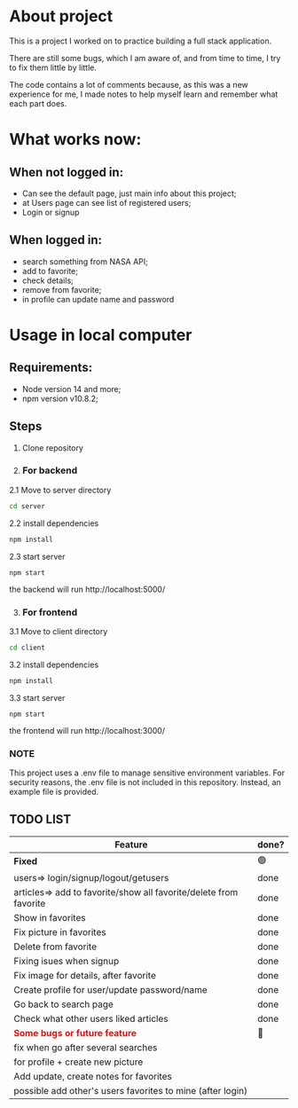 # About project

This is a project I worked on to practice building a full stack application.

There are still some bugs, which I am aware of, and from time to time, I try to fix them little by little.

The code contains a lot of comments because, as this was a new experience for me, I made notes to help myself learn and remember what each part does.


# What works now:
## When not logged in:
- Can see the default page, just main info about this project;
- at Users page can see list of registered users;
- Login or signup

## When logged in:
- search something from NASA API;
- add to favorite;
- check details;
- remove from favorite;
- in profile can update name and password

# Usage in local computer
## Requirements:
- Node version 14 and more;
- npm version v10.8.2;

## Steps
1. Clone repository
2. ### For backend
2.1 Move to server directory
```bash
cd server
```
2.2 install dependencies
```bash
npm install
```
2.3 start server
```
npm start
```
the backend will run http://localhost:5000/

3. ### For frontend
3.1 Move to client directory
```bash
cd client
```
3.2 install dependencies
```bash
npm install
```
3.3 start server
```
npm start
```
the frontend will run http://localhost:3000/

### NOTE
This project uses a .env file to manage sensitive environment variables. For security reasons, the .env file is not included in this repository. Instead, an example file is provided.


## TODO LIST
| Feature | done? | 
|----------|----------|
| **Fixed** | 🟢|
  users=> login/signup/logout/getusers | done  |
  articles=> add to favorite/show all favorite/delete from favorite | done  |
| Show in favorites| done |
| Fix picture in favorites | done |
| Delete from favorite |  done|
| Fixing isues when signup | done |
| Fix image for details, after favorite | done |
| Create profile for user/update password/name |  done|
| Go back to search page | done |
| Check what other users liked articles | done |
|<span style="color:red;">**Some bugs or future feature**</span>  | 🔴 |
| fix when go after several searches |  |
| for profile + create new picture |  |
| Add update, create notes for favorites |  |
| possible add other's users favorites to mine (after login)|  |



